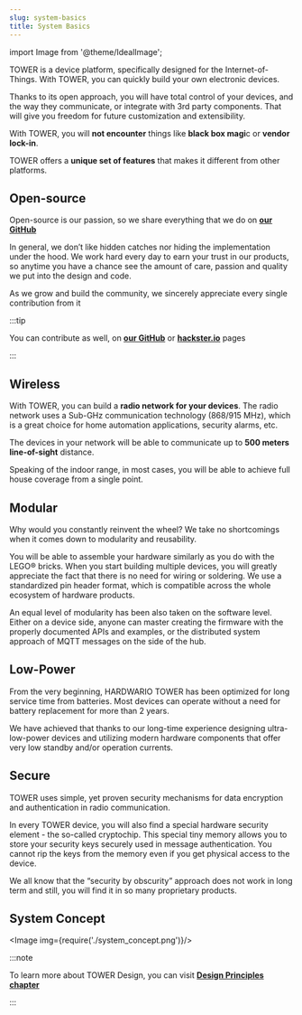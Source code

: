 ```yaml
---
slug: system-basics
title: System Basics
---
```

import Image from '@theme/IdealImage';

TOWER is a device platform, specifically designed for the Internet-of-Things. With TOWER, you can quickly build your own electronic devices.

Thanks to its open approach, you will have total control of your devices, and the way they communicate, or integrate with 3rd party components. That will give you freedom for future customization and extensibility.

With TOWER, you will **not encounter** things like **black box magi**c or **vendor lock-in**.

TOWER offers a **unique set of features** that makes it different from other platforms.

## Open-source

Open-source is our passion, so we share everything that we do on [**our GitHub**](https://github.com/orgs/hardwario/repositories)

In general, we don’t like hidden catches nor hiding the implementation under the hood. We work hard every day to earn your trust in our products, so anytime you have a chance see the amount of care, passion and quality we put into the design and code.

As we grow and build the community, we sincerely appreciate every single contribution from it

:::tip

  You can contribute as well, on [**our GitHub**](https://github.com/orgs/hardwario/repositories) or [**hackster.io**](https://www.hackster.io/hardwario/projects) pages

:::

## Wireless

With TOWER, you can build a **radio network for your devices**. The radio network uses a Sub-GHz communication technology (868/915 MHz), which is a great choice for home automation applications, security alarms, etc.

The devices in your network will be able to communicate up to **500 meters line-of-sight** distance.

Speaking of the indoor range, in most cases, you will be able to achieve full house coverage from a single point.

## Modular

Why would you constantly reinvent the wheel? We take no shortcomings when it comes down to modularity and reusability.

You will be able to assemble your hardware similarly as you do with the LEGO® bricks. When you start building multiple devices, you will greatly appreciate the fact that there is no need for wiring or soldering. We use a standardized pin header format, which is compatible across the whole ecosystem of hardware products.

An equal level of modularity has been also taken on the software level. Either on a device side, anyone can master creating the firmware with the properly documented APIs and examples, or the distributed system approach of MQTT messages on the side of the hub.

## Low-Power

From the very beginning, HARDWARIO TOWER has been optimized for long service time from batteries. Most devices can operate without a need for battery replacement for more than 2 years.

We have achieved that thanks to our long-time experience designing ultra-low-power devices and utilizing modern hardware components that offer very low standby and/or operation currents.

## Secure

TOWER uses simple, yet proven security mechanisms for data encryption and authentication in radio communication.

In every TOWER device, you will also find a special hardware security element - the so-called cryptochip. This special tiny memory allows you to store your security keys securely used in message authentication. You cannot rip the keys from the memory even if you get physical access to the device.

We all know that the “security by obscurity” approach does not work in long term and still, you will find it in so many proprietary products.

## System Concept

<Image img={require('./system_concept.png')}/>

:::note

To learn more about TOWER Design, you can visit [**Design Principles chapter**](./design-principles.md)

:::
